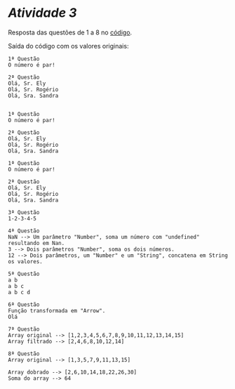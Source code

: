 # ***Atividade 3***

Resposta das questões de 1 a 8 no [código](C:\Users\nicol\Documents\IFPI\ADS\POO-ADS\Atividade-3\src\exercism3.ts).

Saída do código com os valores originais:

```
1ª Questão
O número é par!

2ª Questão
Olá, Sr. Ely
Olá, Sr. Rogério
Olá, Sra. Sandra


1ª Questão
O número é par!

2ª Questão
Olá, Sr. Ely
Olá, Sr. Rogério
Olá, Sra. Sandra

1ª Questão
O número é par!

2ª Questão
Olá, Sr. Ely
Olá, Sr. Rogério
Olá, Sra. Sandra

3ª Questão
1-2-3-4-5

4ª Questão
NaN --> Um parâmetro "Number", soma um número com "undefined" resultando em Nan.
3 --> Dois parâmetros "Number", soma os dois números.
12 --> Dois parâmetros, um "Number" e um "String", concatena em String os valores.

5ª Questão
a b
a b c
a b c d

6ª Questão
Função transformada em "Arrow".
Olá

7ª Questão
Array original --> [1,2,3,4,5,6,7,8,9,10,11,12,13,14,15]
Array filtrado --> [2,4,6,8,10,12,14]

8ª Questão
Array original --> [1,3,5,7,9,11,13,15]

Array dobrado --> [2,6,10,14,18,22,26,30]
Soma do array --> 64
```